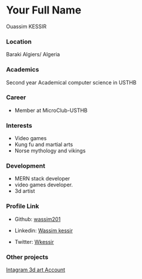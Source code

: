 # Your Full Name

Ouassim KESSIR

### Location

Baraki Algiers/ Algeria

### Academics

Second year Academical computer science in USTHB

### Career

- Member at MicroClub-USTHB

### Interests

- Video games
- Kung fu and martial arts
- Norse mythology and vikings

### Development

- MERN stack developer
- video games developer.
- 3d artist

### Profile Link

- Github: [wassim201](https://github.com/wassim201)

- Linkedin: [Wassim kessir](https://www.linkedin.com/in/wassim-kessir-0a52561a0/)

- Twitter: [Wkessir](https://twitter.com/WKessir)

### Other projects

[Intagram 3d art Account](https://www.instagram.com/wk_3drender/)
